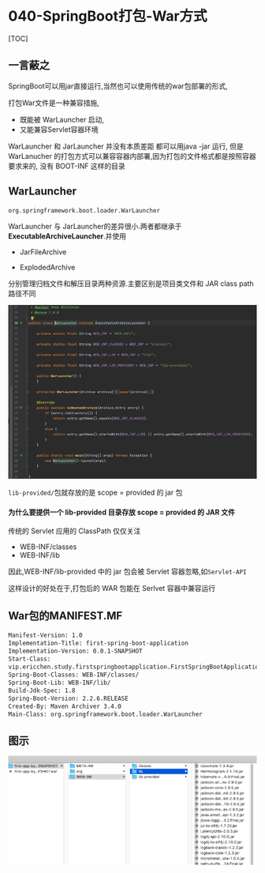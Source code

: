 # 040-SpringBoot打包-War方式

[TOC]

## 一言蔽之

SpringBoot可以用jar直接运行,当然也可以使用传统的war包部署的形式, 

打包War文件是一种兼容措施,

- 既能被 WarLauncher 启动, 
- 又能兼容Servlet容器环境

WarLauncher  和 JarLauncher  并没有本质差距 都可以用java -jar 运行, 但是 WarLanucher 的打包方式可以兼容容器内部署,因为打包的文件格式都是按照容器要求来的, 没有 BOOT-INF 这样的目录 

## WarLauncher

```
org.springframework.boot.loader.WarLauncher
```

WarLauncher 与 JarLauncher的差异很小.两者都继承于 **ExecutableArchiveLauncher**.并使用

- JarFileArchive 

- ExplodedArchive 

分别管理归档文件和解压目录两种资源.主要区别是项目类文件和 JAR class path 路径不同

![image-20200507124827344](../../assets/image-20200507124827344.png)

`lib-provided/`包就存放的是 scope = provided 的 jar 包

#### 为什么要提供一个 lib-provided 目录存放 scope = provided 的 JAR 文件

传统的 Servlet 应用的 ClassPath 仅仅关注

- WEB-INF/classes
- WEB-INF/lib

因此,WEB-INF/lib-provided 中的 jar 包会被 Servlet 容器忽略,如`Servlet-API` 

这样设计的好处在于,打包后的 WAR 包能在 Serlvet 容器中兼容运行

## War包的MANIFEST.MF

```
Manifest-Version: 1.0
Implementation-Title: first-spring-boot-application
Implementation-Version: 0.0.1-SNAPSHOT
Start-Class: vip.ericchen.study.firstspringbootapplication.FirstSpringBootApplication
Spring-Boot-Classes: WEB-INF/classes/
Spring-Boot-Lib: WEB-INF/lib/
Build-Jdk-Spec: 1.8
Spring-Boot-Version: 2.2.6.RELEASE
Created-By: Maven Archiver 3.4.0
Main-Class: org.springframework.boot.loader.WarLauncher

```

## 图示

![image-20210120210001688](../../assets/image-20210120210001688.png)

## 